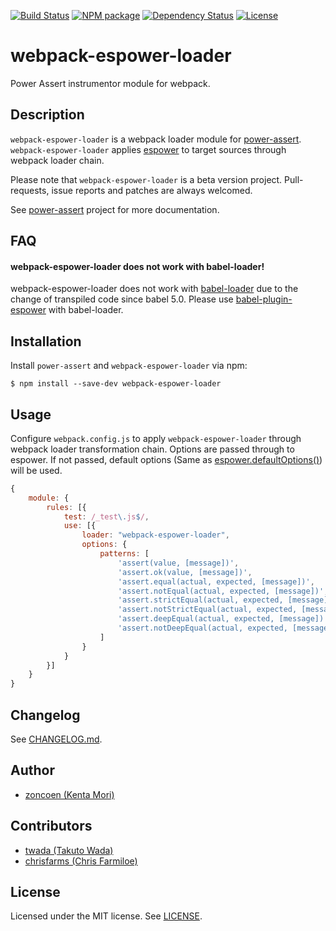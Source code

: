 [![Build Status][travis-image]][travis-url]
[![NPM package][npm-image]][npm-url]
[![Dependency Status][depstat-image]][depstat-url]
[![License][license-image]][license-url]

# webpack-espower-loader

Power Assert instrumentor module for webpack.

## Description

`webpack-espower-loader` is a webpack loader module for [power-assert](https://github.com/power-assert-js/power-assert).
`webpack-espower-loader` applies [espower](http://github.com/power-assert-js/espower) to target sources through webpack loader chain.

Please note that `webpack-espower-loader` is a beta version project. Pull-requests, issue reports and patches are always welcomed.

See [power-assert](https://github.com/power-assert-js/power-assert) project for more documentation.

## FAQ

#### webpack-espower-loader does not work with babel-loader!

webpack-espower-loader does not work with [babel-loader](https://github.com/babel/babel-loader) due to the change of transpiled code since babel 5.0. Please use [babel-plugin-espower](https://github.com/power-assert-js/babel-plugin-espower) with babel-loader.


## Installation

Install `power-assert` and `webpack-espower-loader` via npm:

```console
$ npm install --save-dev webpack-espower-loader
```

## Usage

Configure `webpack.config.js` to apply `webpack-espower-loader` through webpack loader transformation chain. Options are passed through to espower.
If not passed, default options (Same as [espower.defaultOptions()](https://github.com/power-assert-js/espower#var-options--espowerdefaultoptions)) will be used.

```js
{
    module: {
        rules: [{
            test: /_test\.js$/,
            use: [{
                loader: "webpack-espower-loader",
                options: {
                    patterns: [
                        'assert(value, [message])',
                        'assert.ok(value, [message])',
                        'assert.equal(actual, expected, [message])',
                        'assert.notEqual(actual, expected, [message])',
                        'assert.strictEqual(actual, expected, [message])',
                        'assert.notStrictEqual(actual, expected, [message])',
                        'assert.deepEqual(actual, expected, [message])',
                        'assert.notDeepEqual(actual, expected, [message])'
                    ]
                }
            }
        }]
    }
}
```

## Changelog

See [CHANGELOG.md](https://github.com/power-assert-js/webpack-espower-loader/blob/master/CHANGELOG.md).

## Author

* [zoncoen (Kenta Mori)](https://github.com/zoncoen)

## Contributors

* [twada (Takuto Wada)](https://github.com/twada)
* [chrisfarms (Chris Farmiloe)](https://github.com/chrisfarms)

## License

Licensed under the MIT license. See [LICENSE](https://github.com/power-assert-js/webpack-espower-loader/blob/master/LICENSE).

[travis-url]: https://travis-ci.org/power-assert-js/webpack-espower-loader
[travis-image]: https://secure.travis-ci.org/power-assert-js/webpack-espower-loader.svg?branch=master

[npm-url]: https://npmjs.org/package/webpack-espower-loader
[npm-image]: https://badge.fury.io/js/webpack-espower-loader.svg

[depstat-url]: https://gemnasium.com/power-assert-js/webpack-espower-loader
[depstat-image]: https://gemnasium.com/power-assert-js/webpack-espower-loader.svg

[license-url]: https://github.com/power-assert-js/webpack-espower-loader/blob/master/LICENSE
[license-image]: http://img.shields.io/badge/license-MIT-brightgreen.svg?style=flat

